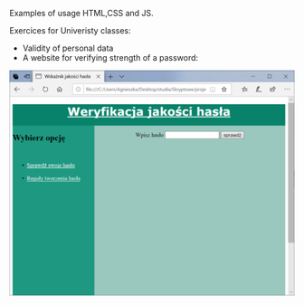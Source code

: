 Examples of usage HTML,CSS and JS.

Exercices for Univeristy classes:

- Validity of personal data
- A website for verifying strength of a password:

![Wersja demonstracyjna](/zdjecie.png)




